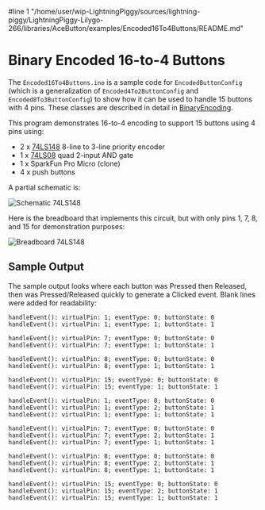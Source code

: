 #line 1 "/home/user/wip-LightningPiggy/sources/lightning-piggy/LightningPiggy-Lilygo-266/libraries/AceButton/examples/Encoded16To4Buttons/README.md"
# Binary Encoded 16-to-4 Buttons

The `Encoded16To4Buttons.ino` is a sample code for `EncodedButtonConfig`
(which is a generalization of `Encoded4To2ButtonConfig` and
`Encoded8To3ButtonConfig`) to show how it can be used to handle
15 buttons with 4 pins. These classes are described in detail in
[BinaryEncoding](../../docs/binary_encoding/README.md).

This program demonstrates 16-to-4 encoding to support 15 buttons using 4 pins
using:

* 2 x [74LS148](https://www.ti.com/product/SN74LS148) 8-line to 3-line
  priority encoder
* 1 x [74LS08](https://www.ti.com/lit/ds/symlink/sn54ls08.pdf) quad 2-input AND
  gate
* 1 x SparkFun Pro Micro (clone)
* 4 x push buttons

A partial schematic is:

![Schematic 74LS148](../../docs/binary_encoding/encoded_16to4_74ls148.png)

Here is the breadboard that implements this circuit, but with only pins 1, 7, 8,
and 15 for demonstration purposes:

![Breadboard 74LS148](breadboard_16to4_74ls148_small.jpg)

## Sample Output

The sample output looks where each button was Pressed then Released, then was
Pressed/Released quickly to generate a Clicked event. Blank lines were added for
readability:

```
handleEvent(): virtualPin: 1; eventType: 0; buttonState: 0
handleEvent(): virtualPin: 1; eventType: 1; buttonState: 1

handleEvent(): virtualPin: 7; eventType: 0; buttonState: 0
handleEvent(): virtualPin: 7; eventType: 1; buttonState: 1

handleEvent(): virtualPin: 8; eventType: 0; buttonState: 0
handleEvent(): virtualPin: 8; eventType: 1; buttonState: 1

handleEvent(): virtualPin: 15; eventType: 0; buttonState: 0
handleEvent(): virtualPin: 15; eventType: 1; buttonState: 1

handleEvent(): virtualPin: 1; eventType: 0; buttonState: 0
handleEvent(): virtualPin: 1; eventType: 2; buttonState: 1
handleEvent(): virtualPin: 1; eventType: 1; buttonState: 1

handleEvent(): virtualPin: 7; eventType: 0; buttonState: 0
handleEvent(): virtualPin: 7; eventType: 2; buttonState: 1
handleEvent(): virtualPin: 7; eventType: 1; buttonState: 1

handleEvent(): virtualPin: 8; eventType: 0; buttonState: 0
handleEvent(): virtualPin: 8; eventType: 2; buttonState: 1
handleEvent(): virtualPin: 8; eventType: 1; buttonState: 1

handleEvent(): virtualPin: 15; eventType: 0; buttonState: 0
handleEvent(): virtualPin: 15; eventType: 2; buttonState: 1
handleEvent(): virtualPin: 15; eventType: 1; buttonState: 1
```
